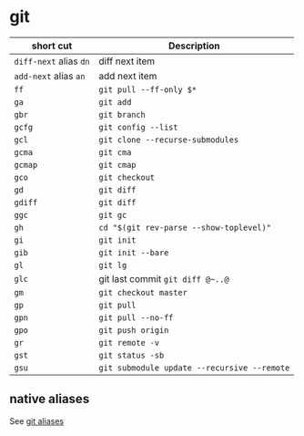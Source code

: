 # git

| short cut  | Description |
| ------------- | ------------- |
| `diff-next`  alias `dn` | diff next item |
| `add-next` alias `an` | add next item |
| `ff` | `git pull --ff-only $*` |
| `ga` | `git add`|
| `gbr` | `git branch` |
| `gcfg` | `git config --list` |
| `gcl` | `git clone --recurse-submodules` |
| `gcma` | `git cma` |
| `gcmap` | `git cmap` |
| `gco` | `git checkout` |
| `gd` | `git diff` |
| `gdiff` | `git diff` |
| `ggc` | `git gc` |
| `gh` | `cd "$(git rev-parse --show-toplevel)"` |
| `gi` | `git init` |
| `gib` | `git init --bare` |
| `gl` | `git lg` |
| `glc` | git last commit `git diff @~..@` |
| `gm` | `git checkout master` |
| `gp` | `git pull` |
| `gpn` | `git pull --no-ff` |
| `gpo` | `git push origin` |
| `gr` | `git remote -v` |
| `gst` | `git status -sb` |
| `gsu` | `git submodule update --recursive --remote` |

## native aliases

See [git aliases](git/gitconfig#L1-L52)
